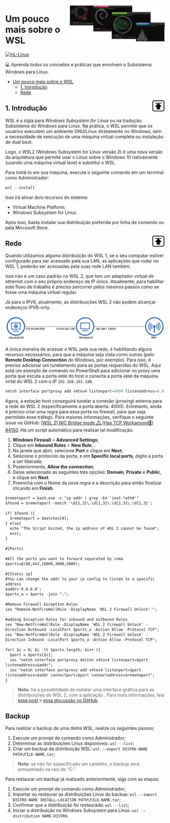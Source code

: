 <!-- LOGO DIREITO -->
<a href="#um-pouco-mais-sobre-o-wsl"><img width="300px" src="../../Images/wsl.png" align="right" /></a>

# Um pouco mais sobre o WSL

<p align="left">
  <a href="https://github.com/JonathanTSilva/HL-Windows">
    <img src="https://img.shields.io/static/v1?label=HomeLab&message=Windows&color=blue&logo=windows&logoColor=white&labelColor=grey&style=flat" alt="HL-Linux">
  </a>
</p>

💻 Aprenda todos os conceitos e práticas que envolvem o Subsistema Windows para Linux.

<!-- SUMÁRIO -->
- [Um pouco mais sobre o WSL](#um-pouco-mais-sobre-o-wsl)
  - [1. Introdução](#1-introdução)
  - [Rede](#rede)

<!-- VOLTAR AO INÍCIO -->
<a href="#"><img width="40px" src="https://github.com/JonathanTSilva/JonathanTSilva/blob/main/Images/back-to-top.png" align="right" /></a>

## 1. Introdução

WSL é a sigla para *Windows Subsystem for Linux*  ou na tradução: Subsistema do Windows para Linux. Na prática, o WSL permite que os usuários executem um ambiente GNU/Linux diretamente no Windows, sem a necessidade de execução de uma máquina virtual completa ou instalação de dual boot.

Logo, o WSL2 (Windows Subsystem for Linux versão 2) é uma nova versão da arquitetura que permite usar o Linux sobre o Windows 10 nativamente (usando uma máquina virtual leve) e substitui o WSL.

Para instá-lo em sua máquina, execute o seguinte comando em um terminal como Administrador:

```powershell
wsl --install
```

Isso irá ativar dois recursos do sistema:

- Virtual Machine Platform;
- Windows Subsystem for Linux.

Após isso, basta instalar sua distribuição preferida por linha de comando ou pela Microsoft Store.

<!-- VOLTAR AO INÍCIO -->
<a href="#"><img width="40px" src="https://github.com/JonathanTSilva/JonathanTSilva/blob/main/Images/back-to-top.png" align="right" /></a>

## Rede

Quando utilizamos alguma distribuição do WSL 1, se o seu computar estiver configurado para ser acessado pela sua LAN, as aplicações que rodar no WSL 1, poderão ser acessadas pela suas rede LAN também.

Isso não é um caso padrão no WSL 2, que tem um adaptador virtual de ethernet com o seu próprio endereço de IP único. Atualmente, para habilitar este fluxo de trabalho é preciso percorrer pelos mesmos passos como se fosse uma máquina virtual regular.

Já para o IPV6, atualmente, as distribuições WSL 2 não podem alcançar endereços IPV6-only.

![wslNet01][wslNet01]

A única maneira de acessar o WSL pela sua rede, é habilitando alguns recursos necessários, para que a máquina seja vista como outras (pelo **Remote Desktop Connection** do Windows, por exemplo). Para isso, é preciso adicionar um tunelamento para as portas requeridas do WSL. Aqui está um exemplo de comando no PowerShell para adicionar no proxy uma porta que escuta a porta `4000` do host e conecta a porta `4000` da máquina virtal do WSL 2 com o IP `192.168.101.100`.

```powershell
netsh interface portproxy add v4tov4 listenport=4000 listenaddress=0.0.0.0 connectport=4000 connectaddress=192.168.101.100
```

Agora, a estação host conseguirá tunelar a conexão (*proxing*) externa para a rede do WSL 2 (especificamente a porta aberta: 4000). Entretanto, ainda é preciso criar uma regra para essa porta no firewall, para que seja permitido esse tráfego. Para maiores informações, verifique o seguinte *issue* no GitHub: [[WSL 2] NIC Bridge mode 🖧 (Has TCP Workaround🔨) #4150][3]. Há um script automático para realizar tal modificação:

1. **Windows Firewall** > **Advanced Settings**;
2. Clique em **Inbound Rules** > **New Rule**...
3. Na janela que abrir, selecione **Port** e clique em **Next**;
4. Selecione o protocolo da porta, e em **Specific local ports**, digite a porta a ser liberada;
5. Posteriormente, **Allow the connection**;
6. Deixe selecionado as seguintes três opções: **Domain**, **Private** e **Public**, e clique em **Next**.
7. Preencha com o Nome da nova regra e a descrição para então finalizar clicando em **Finish**.

```shell
$remoteport = bash.exe -c "ip addr | grep -Ee 'inet.*eth0'"
$found = $remoteport -match '\d{1,3}\.\d{1,3}\.\d{1,3}\.\d{1,3}';

if( $found ){
  $remoteport = $matches[0];
} else{
  echo "The Script Exited, the ip address of WSL 2 cannot be found";
  exit;
}

#[Ports]

#All the ports you want to forward separated by coma
$ports=@(80,443,10000,3000,5000);

#[Static ip]
#You can change the addr to your ip config to listen to a specific address
$addr='0.0.0.0';
$ports_a = $ports -join ",";

#Remove Firewall Exception Rules
iex "Remove-NetFireWallRule -DisplayName 'WSL 2 Firewall Unlock' ";

#adding Exception Rules for inbound and outbound Rules
iex "New-NetFireWallRule -DisplayName 'WSL 2 Firewall Unlock' -Direction Outbound -LocalPort $ports_a -Action Allow -Protocol TCP";
iex "New-NetFireWallRule -DisplayName 'WSL 2 Firewall Unlock' -Direction Inbound -LocalPort $ports_a -Action Allow -Protocol TCP";

for( $i = 0; $i -lt $ports.length; $i++ ){
  $port = $ports[$i];
  iex "netsh interface portproxy delete v4tov4 listenport=$port listenaddress=$addr";
  iex "netsh interface portproxy add v4tov4 listenport=$port listenaddress=$addr connectport=$port connectaddress=$remoteport";
}
```

>**Nota:** há a possibilidade de instalar uma interface gráfica para as distribuições do WSL 2, com a aplicação . Para mais informações, leia [esse post][1] e [essa discussão no GitHub][2].

## Backup

Para realizar o backup de uma distro WSL, realize os seguintes passos:

1. Execute um prompt de comando como Administrador;
2. Determinar as distribuições Linux disponíveis: `wsl --list`;
3. Criar um backup da distribuição WSL: `wsl --export DISTRO-NAME PATH\FILE-NAME.tar`;

> **Nota:** se não for especificado um caminho, o backup será armazenado na raiz de “C:”.

Para restaurar um backup já realizado anteriormente, siga com as etapas:

1. Execute um prompt de comando como Administrador;
2. Importar ou restaurar as distribuições Linux do backup: `wsl --import DISTRO-NAME INSTALL-LOCATION PATH\FILE-NAME.tar`;
3. Confirmar que a distribuição foi restaurada: `wsl --list`;
4. Iniciar a distribuição no Windows Subsystem para Linux: `wsl --distribution NAME-DISTRO`.

<!-- MARKDOWN LINKS -->
<!-- SITES -->
[1]: https://medium.com/@japheth.yates/the-complete-wsl2-gui-setup-2582828f4577
[2]: https://github.com/microsoft/WSL/issues/4619
[3]: https://github.com/microsoft/WSL/issues/4150

<!-- IMAGES -->
[wslNet01]: ../../Images/wsl-net01.png
